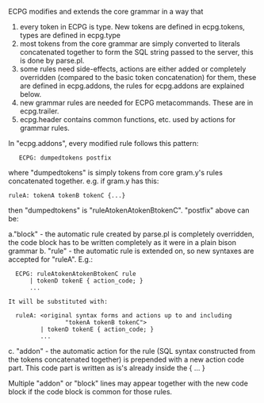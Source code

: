 ECPG modifies and extends the core grammar in a way that
1) every token in ECPG is <str> type. New tokens are
   defined in ecpg.tokens, types are defined in ecpg.type
2) most tokens from the core grammar are simply converted
   to literals concatenated together to form the SQL string
   passed to the server, this is done by parse.pl.
3) some rules need side-effects, actions are either added
   or completely overridden (compared to the basic token
   concatenation) for them, these are defined in ecpg.addons,
   the rules for ecpg.addons are explained below.
4) new grammar rules are needed for ECPG metacommands.
   These are in ecpg.trailer.
5) ecpg.header contains common functions, etc. used by
   actions for grammar rules.

In "ecpg.addons", every modified rule follows this pattern:

       ECPG: dumpedtokens postfix

where "dumpedtokens" is simply tokens from core gram.y's
rules concatenated together. e.g. if gram.y has this:

	ruleA: tokenA tokenB tokenC {...}

then "dumpedtokens" is "ruleAtokenAtokenBtokenC".
"postfix" above can be:

a."block" - the automatic rule created by parse.pl is completely
    overridden, the code block has to be written completely as
    it were in a plain bison grammar
b. "rule" - the automatic rule is extended on, so new syntaxes
    are accepted for "ruleA". E.g.:

      ECPG: ruleAtokenAtokenBtokenC rule
          | tokenD tokenE { action_code; }
          ...

    It will be substituted with:

      ruleA: <original syntax forms and actions up to and including
                    "tokenA tokenB tokenC">
             | tokenD tokenE { action_code; }
             ...

c. "addon" - the automatic action for the rule (SQL syntax constructed
    from the tokens concatenated together) is prepended with a new
    action code part. This code part is written as is's already inside
    the { ... }

Multiple "addon" or "block" lines may appear together with the
new code block if the code block is common for those rules.
